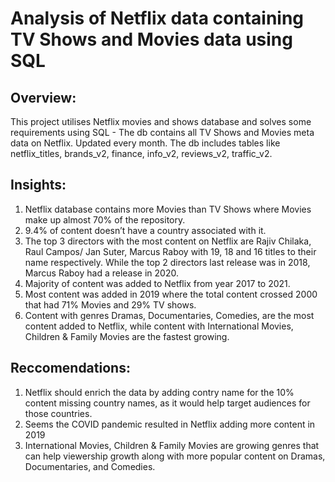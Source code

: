 # Analysis of Netflix data containing TV Shows and Movies data using SQL

## Overview:
This project utilises Netflix movies and shows database and solves some requirements using SQL - The db contains all TV Shows and Movies meta data on Netflix. Updated every month. The db includes tables like netflix_titles, brands_v2, finance, info_v2, reviews_v2, traffic_v2.


## Insights:
1) Netflix database contains more Movies than TV Shows where Movies make up almost 70% of the repository.
2) 9.4% of content doesn’t have a country associated with it.
3) The top 3 directors with the most content on Netflix are Rajiv Chilaka, Raul Campos/ Jan Suter, Marcus Raboy with 19, 18 and 16 titles to their name respectively. While the top 2 directors last release was in 2018, Marcus Raboy had a release in 2020.
4) Majority of content was added to Netflix from year 2017 to 2021.
5) Most content was added in 2019 where the total content crossed 2000 that had 71% Movies and 29% TV shows.
6) Content with genres Dramas, Documentaries, Comedies, are the most content added to Netflix, while content with International Movies, Children & Family Movies are the fastest growing.

## Reccomendations:
1) Netflix should enrich the data by adding contry name for the 10% content missing country names, as it would help target audiences for those countries.
2) Seems the COVID pandemic resulted in Netflix adding more content in 2019
3) International Movies, Children & Family Movies are growing genres that can help viewership growth along with more popular content on Dramas, Documentaries, and Comedies.
